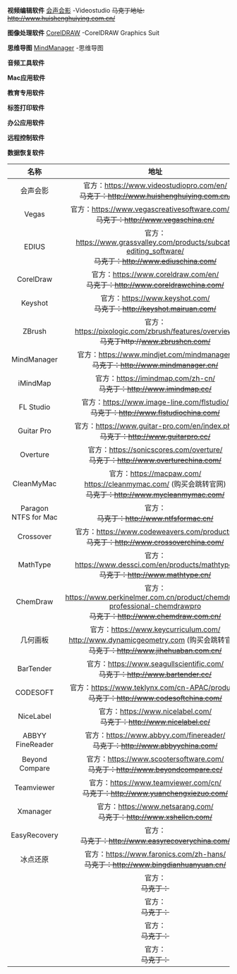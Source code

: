 **视频编辑软件**
[会声会影](https://www.videostudiopro.com/en/) -Videostudio
~~马克丁地址: http://www.huishenghuiying.com.cn/~~
[]()
[]()

**图像处理软件**
[CorelDRAW](https://www.coreldraw.com/en/) -CorelDRAW Graphics Suit
[]()
[]()

**思维导图**
[MindManager](https://www.mindjet.com/) -思维导图
[]()

**音频工具软件**
[]()
[]()
[]()

**Mac应用软件**
[]()
[]()
[]()

**教育专用软件**
[]()
[]()
[]()

**标签打印软件**
[]()
[]()
[]()

**办公应用软件**
[]()
[]()

**远程控制软件**
[]()
[]()

**数据恢复软件**
[]()
[]()


|名称|地址|
|:--:|:--:|
|会声会影|官方：https://www.videostudiopro.com/en/<br>~~马克丁：http://www.huishenghuiying.com.cn/~~|
|Vegas|官方：https://www.vegascreativesoftware.com/us/<br>~~马克丁：http://www.vegaschina.cn/~~|
|EDIUS|官方：https://www.grassvalley.com/products/subcat-editing_software/<br>~~马克丁：http://www.ediuschina.com/~~|
|CorelDraw|官方：https://www.coreldraw.com/en/<br>~~马克丁：http://www.coreldrawchina.com/~~|
|Keyshot|官方：https://www.keyshot.com/<br>~~马克丁：http://keyshot.mairuan.com/~~|
|ZBrush|官方：https://pixologic.com/zbrush/features/overview/<br>~~马克丁http://www.zbrushcn.com/~~|
|MindManager|官方：https://www.mindjet.com/mindmanager/<br>~~马克丁：http://www.mindmanager.cn/~~|
|iMindMap|官方：https://imindmap.com/zh-cn/<br>~~马克丁：http://www.imindmap.cc/~~|
|FL Studio|官方：https://www.image-line.com/flstudio/<br>~~马克丁：http://www.flstudiochina.com/~~|
|Guitar Pro|官方：https://www.guitar-pro.com/en/index.php<br>~~马克丁：http://www.guitarpro.cc/~~|
|Overture|官方：https://sonicscores.com/overture/<br>~~马克丁：http://www.overturechina.com/~~|
|CleanMyMac|官方：https://macpaw.com/<br>https://cleanmymac.com/ (购买会跳转官网)<br>~~马克丁：http://www.mycleanmymac.com/~~|
|Paragon NTFS for Mac|官方：<br>~~马克丁：http://www.ntfsformac.cn/~~|
|Crossover|官方：https://www.codeweavers.com/products/<br>~~马克丁：http://www.crossoverchina.com/~~|
|MathType|官方：https://www.dessci.com/en/products/mathtype/<br>~~马克丁：http://www.mathtype.cn/~~|
|ChemDraw|官方：https://www.perkinelmer.com.cn/product/chemdraw-professional-chemdrawpro<br>~~马克丁：http://www.chemdraw.com.cn/~~|
|几何画板|官方：https://www.keycurriculum.com/<br>http://www.dynamicgeometry.com (购买会跳转官网)<br>~~马克丁：http://www.jihehuaban.com.cn/~~|
|BarTender|官方：https://www.seagullscientific.com/<br>~~马克丁：http://www.bartender.cc/~~|
|CODESOFT|官方：https://www.teklynx.com/cn-APAC/products<br>~~马克丁：http://www.codesoftchina.com/~~|
|NiceLabel|官方：https://www.nicelabel.com/<br>~~马克丁：http://www.nicelabel.cc/~~|
|ABBYY FineReader|官方：https://www.abbyy.com/finereader/<br>~~马克丁：http://www.abbyychina.com/~~|
|Beyond Compare|官方：https://www.scootersoftware.com/<br>~~马克丁：http://www.beyondcompare.cc/~~|
|Teamviewer|官方：https://www.teamviewer.com/cn/<br>~~马克丁：http://www.yuanchengxiezuo.com/~~|
|Xmanager|官方：https://www.netsarang.com/<br>~~马克丁：http://www.xshellcn.com/~~|
|EasyRecovery|官方：<br>~~马克丁：http://www.easyrecoverychina.com/~~|
|冰点还原|官方：https://www.faronics.com/zh-hans/<br>~~马克丁：http://www.bingdianhuanyuan.cn/~~|
||官方：<br>~~马克丁：~~|
||官方：<br>~~马克丁：~~|
||官方：<br>~~马克丁：~~|
||官方：<br>~~马克丁：~~|

